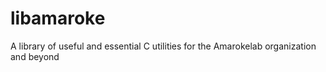 # libamaroke
A library of useful and essential C utilities for the Amarokelab organization and beyond
